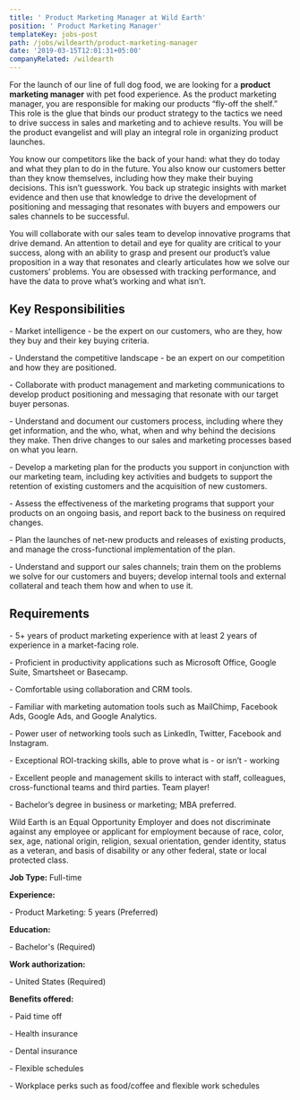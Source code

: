 ```yaml
---
title: ' Product Marketing Manager at Wild Earth'
position: ' Product Marketing Manager'
templateKey: jobs-post
path: /jobs/wildearth/product-marketing-manager
date: '2019-03-15T12:01:31+05:00'
companyRelated: /wildearth
---
```

For the launch of our line of full dog food, we are looking for a **product marketing manager** with pet food experience. As the product marketing manager, you are responsible for making our products “fly-off the shelf.” This role is the glue that binds our product strategy to the tactics we need to drive success in sales and marketing and to achieve results. You will be the product evangelist and will play an integral role in organizing product launches.

You know our competitors like the back of your hand: what they do today and what they plan to do in the future. You also know our customers better than they know themselves, including how they make their buying decisions. This isn’t guesswork. You back up strategic insights with market evidence and then use that knowledge to drive the development of positioning and messaging that resonates with buyers and empowers our sales channels to be successful.

You will collaborate with our sales team to develop innovative programs that drive demand. An attention to detail and eye for quality are critical to your success, along with an ability to grasp and present our product’s value proposition in a way that resonates and clearly articulates how we solve our customers’ problems. You are obsessed with tracking performance, and have the data to prove what’s working and what isn’t.

## Key Responsibilities

\- Market intelligence - be the expert on our customers, who are they, how they buy and their key buying criteria.

\- Understand the competitive landscape - be an expert on our competition and how they are positioned.

\- Collaborate with product management and marketing communications to develop product positioning and messaging that resonate with our target buyer personas.

\- Understand and document our customers process, including where they get information, and the who, what, when and why behind the decisions they make. Then drive changes to our sales and marketing processes based on what you learn.

\- Develop a marketing plan for the products you support in conjunction with our marketing team, including key activities and budgets to support the retention of existing customers and the acquisition of new customers.

\- Assess the effectiveness of the marketing programs that support your products on an ongoing basis, and report back to the business on required changes.

\- Plan the launches of net-new products and releases of existing products, and manage the cross-functional implementation of the plan.

\- Understand and support our sales channels; train them on the problems we solve for our customers and buyers; develop internal tools and external collateral and teach them how and when to use it.



## Requirements

\- 5+ years of product marketing experience with at least 2 years of experience in a market-facing role.

\- Proficient in productivity applications such as Microsoft Office, Google Suite, Smartsheet or Basecamp.

\- Comfortable using collaboration and CRM tools.

\- Familiar with marketing automation tools such as MailChimp, Facebook Ads, Google Ads, and Google Analytics.

\- Power user of networking tools such as LinkedIn, Twitter, Facebook and Instagram.

\- Exceptional ROI-tracking skills, able to prove what is - or isn’t - working

\- Excellent people and management skills to interact with staff, colleagues, cross-functional teams and third parties. Team player!

\- Bachelor’s degree in business or marketing; MBA preferred.



Wild Earth is an Equal Opportunity Employer and does not discriminate against any employee or applicant for employment because of race, color, sex, age, national origin, religion, sexual orientation, gender identity, status as a veteran, and basis of disability or any other federal, state or local protected class.



**Job Type:** Full-time

**Experience:**

\- Product Marketing: 5 years (Preferred)



**Education:**

\- Bachelor's (Required)



**Work authorization:**

\- United States (Required)



**Benefits offered:**

\- Paid time off

\- Health insurance

\- Dental insurance

\- Flexible schedules

\- Workplace perks such as food/coffee and flexible work schedules
